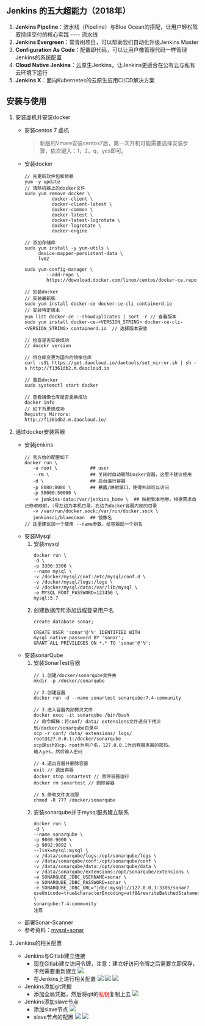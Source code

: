 ## Jenkins 的五大超能力（2018年）
1. **Jenkins Pipeline**：流水线（Pipeline）与Blue Ocean的搭配，让用户轻松驾驭持续交付的核心实践 ---- 流水线
2. **Jenkins Evergreen**：常青树项目，可以帮助我们自动化升级Jenkins Master
3. **Configuration As Code**：配置即代码，可以让用户像管理代码一样管理Jenkins的系统配置
4. **Cloud Native Jenkins**：云原生Jenkins，让Jenkins更适合在公有云与私有云环境下运行
5. **Jenkins X**：面向Kubernetes的云原生应用CI/CD解决方案

## 安装与使用
1. 安装虚机并安装docker
    + 安装centos 7 虚机
        > 新版的Vmare安装centos7后，第一次开机可能需要选择安装步骤，依次键入：1，2，q，yes即可。
    + 安装docker
        ```
        // 先更新软件包和依赖
        yum -y update
        // 清除机器上的docker文件
        sudo yum remove docker \
                  docker-client \
                  docker-client-latest \
                  docker-common \
                  docker-latest \
                  docker-latest-logrotate \
                  docker-logrotate \
                  docker-engine
        
        // 添加存储库
        sudo yum install -y yum-utils \
             device-mapper-persistent-data \
             lvm2
        
        sudo yum-config-manager \
                --add-repo \
                https://download.docker.com/linux/centos/docker-ce.repo

        // 安装docker
        // 安装最新版
        sudo yum install docker-ce docker-ce-cli containerd.io
        // 安装特定版本
        yum list docker-ce --showduplicates | sort -r // 查看版本
        sudo yum install docker-ce-<VERSION_STRING> docker-ce-cli-<VERSION_STRING> containerd.io  // 选择版本安装

        // 检查是否安装成功
        // docekr version 

        // 将仓库变更为国内的镜像仓库
        curl -sSL https://get.daocloud.io/daotools/set_mirror.sh | sh -s http://f1361db2.m.daocloud.io

        // 重启docker
        sudo systemctl start docker

        // 查看镜像仓库是否更换成功
        docker info 
        // 如下为更换成功
        Registry Mirrors:
        http://f1361db2.m.daocloud.io/
        ```

2. 通过docker安装容器
    + 安装jenkins
         ```
         // 官方给的配置如下
         docker run \
            -u root \            ## user
            --rm \               ## 关闭时自动删除Docker容器，这里不建议使用
            -d \                 ## 后台运行容器
            -p 8080:8080 \       ## 暴露/映射端口，使得外部可以访问
            -p 50000:50000 \ 
            -v jenkins-data:/var/jenkins_home \  ## 映射到本地卷，根据需求自己修改映射，:号左边为本机目录，右边为docker容器内部的目录
            -v /var/run/docker.sock:/var/run/docker.sock \ 
            jenkinsci/blueocean  ## 镜像名
        // 这里建议加一个使用 --name参数，给容器起一个别名
         ```
    + 安装Mysql
        1. 安装mysql
            ```
            docker run \
	        -d \
	        -p 3306:3306 \
	        --name mysql \
	        -v /docker/mysql/conf:/etc/mysql/conf.d \
	        -v /docker/mysql/logs:/logs \
	        -v /docker/mysql/data:/var/lib/mysql \
	        -e MYSQL_ROOT_PASSWORD=123456 \
	        mysql:5.7
            ```
        2. 创建数据库和添加远程登录用户名
            ```
            create database sonar;

            CREATE USER 'sonar'@'%' IDENTIFIED WITH mysql_native_password BY 'sonar';
            GRANT ALL PRIVILEGES ON *.* TO 'sonar'@'%';
            ```
    + 安装sonarQube
       1. 安装SonarTest容器
            ```
            // 1.创建/docker/sonarqube文件夹
            mkdir -p /docker/sonarqube

            // 2.创建容器
            docker run -d --name sonartest sonarqube:7.4-community

            // 3.进入容器内部拷贝文件
            docker exec -it sonarqube /bin/bash
            // 命令解释：将conf/ data/ extensions文件递归下拷贝到/docker/sonarqube目录中
            scp -r conf/ data/ extensions/ logs/ root@127.0.0.1:/docker/sonarqube
            scp是ssh的cp，root为用户名，127.0.0.1为远程服务器的密码。
            输入yes，然后输入密码

            // 4.退出容器并删除容器
            exit // 退出容器
            docker stop sonartest // 暂停容器运行
            docker rm sonartest // 删除容器

            // 5.修改文件夹权限
            chmod -R 777 /docker/sonarqube
            ```
        2. 安装sonarqube并于mysql服务建立联系
            ```
            docker run \
            -d \
            --name sonarqube \
            -p 9000:9000 \
            -p 9092:9092 \
            --link=mysql:mysql \
            -v /data/sonarqube/logs:/opt/sonarqube/logs \
            -v /data/sonarqube/conf:/opt/sonarqube/conf \
            -v /data/sonarqube/data:/opt/sonarqube/data \
            -v /data/sonarqube/extensions:/opt/sonarqube/extensions \
            -e SONARQUBE_JDBC_USERNAME=sonar \
            -e SONARQUBE_JDBC_PASSWORD=sonar \
            -e SONARQUBE_JDBC_URL="jdbc:mysql://127.0.0.1:3306/sonar?useUnicode=true&characterEncoding=utf8&rewriteBatchedStatements=true&useConfigs=maxPerformance&useSSL=false" \
            sonarqube:7.4-community
            注意
            ```
    + 部署Sonar-Scanner
    + 参考资料：[mysql+sonar](https://blog.csdn.net/KissedBySnow/article/details/90437605)
        
    
    
3. Jenkins的相关配置
    + Jenkins与Gitlab建立连接
        + 现在Gitlab建立访问令牌，注意：建立好访问令牌之后需要立即保存，不然需要重新建立
        ![](https://ae01.alicdn.com/kf/Hd926dd696cff474d91b87f55f2ce89ffu.png)
        + 在Jenkins上进行相关配置
        ![](https://ae01.alicdn.com/kf/He4fa08c0d6484da7acb8c94d12c8ca2fi.png)
        ![](https://ae01.alicdn.com/kf/H84e0a788811e49178a78e0c44255a4c4I.png)
        ![](https://ae01.alicdn.com/kf/H2cd17a8d242a466f9daecd64f3b534aew.png)
    + Jenkins添加git凭据
        + 添加全局凭据，然后将git的<font color=red>私钥</font>复制上去
        ![](https://ae01.alicdn.com/kf/H3d1c7ec45f724c338dd11d2b3a0b6b7av.png)
    + Jenkins添加slave节点
        + 添加slave节点
        ![](https://ae01.alicdn.com/kf/H89459139210340cd800bab079ec1fa47t.png)
        + slave节点的配置
        ![](https://ae01.alicdn.com/kf/Hb858aaedb36e48b08af6dd030c6d3d85z.png)
        ![](https://ae01.alicdn.com/kf/H023cbb73e9a444ca9f10fe134c66fcb9r.png)

